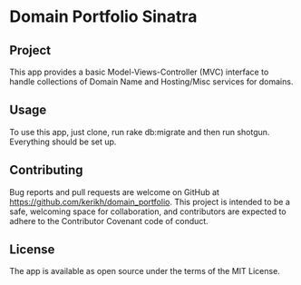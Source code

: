 # Domain Portfolio Sinatra

## Project

This app provides a basic Model-Views-Controller (MVC) interface to handle collections of Domain Name and Hosting/Misc services for domains.

## Usage

To use this app, just clone, run rake db:migrate and then run shotgun. Everything should be set up.

## Contributing

Bug reports and pull requests are welcome on GitHub at https://github.com/kerikh/domain_portfolio. This project is intended to be a safe, welcoming space for collaboration, and contributors are expected to adhere to the Contributor Covenant code of conduct.

## License

The app is available as open source under the terms of the MIT License.